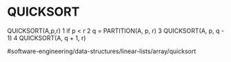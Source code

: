 # QUICKSORT

QUICKSORT(A,p,r)
1 if p < r 
2    q = PARTITION(A, p, r)
3    QUICKSORT(A, p, q - 1)
4    QUICKSORT(A, q + 1, r)



#software-engineering/data-structures/linear-lists/array/quicksort
